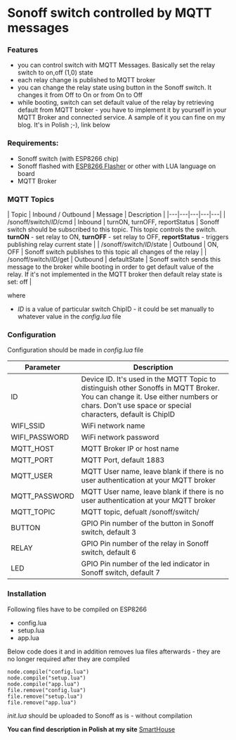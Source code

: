 # Sonoff switch controlled by MQTT messages

### Features
* you can control switch with MQTT Messages. Basically set the relay switch to on,off (1,0) state
* each relay change is published to MQTT broker  
* you can change the relay state using button in the Sonoff switch. It changes it from Off to On or from On to Off
* while booting, switch  can set default value of the relay by retrieving default from MQTT broker - you have to implement it by yourself in your MQTT Broker and connected service. A sample of it you can fine on my blog. It's in Polish ;-), link below

### Requirements:

* Sonoff switch (with ESP8266 chip)
* Sonoff flashed with [ESP8266 Flasher](https://github.com/nodemcu/nodemcu-flasher) or other with LUA language on board
* MQTT Broker

### MQTT Topics

| Topic  | Inbound / Outbound | Message | Description |
|---|---|---|---|---| 
| /sonoff/switch/*ID*/cmd | Inbound | turnON, turnOFF, reportStatus |  Sonoff switch should be subscribed to this topic. This topic controls the switch. **turnON** - set relay to ON, **turnOFF** - set relay to OFF, **reportStatus** - triggers publishing relay current state | 
| /sonoff/switch/*ID*/state | Outbound | ON, OFF | Sonoff switch publishes to this topic all changes of the relay |
| /sonoff/switch/*ID*/get | Outbound | defaultState | Sonoff switch sends this message to the broker while booting in order to get default value of the relay. If it's not implemented in the MQTT broker then default relay state is set: off | 

where 
*  _ID_ is a value of particular switch ChipID - it could be set manually to whatever value in the _config.lua_ file


### Configuration
Configuration should be made in _config.lua_ file

| Parameter  | Description |
|---|---|
| ID | Device ID. It's used in the MQTT Topic to distinguish other Sonoffs in MQTT Broker. You can change it. Use either numbers or chars. Don't use space or special characters, default is ChipID |
| WIFI_SSID  | WiFi network name |
| WIFI_PASSWORD   | WiFi network password |
| MQTT_HOST  | MQTT Broker IP or host name |
| MQTT_PORT  | MQTT Port, default 1883 |
| MQTT_USER  | MQTT User name, leave blank if there is no user authentication at your MQTT broker |
| MQTT_PASSWORD  | MQTT User name, leave blank if there is no user authentication at your MQTT broker |
| MQTT_TOPIC  | MQTT topic, defualt /sonoff/switch/ |
| BUTTON   | GPIO Pin number of the button in Sonoff switch, default 3 |
| RELAY   | GPIO Pin number of the relay in Sonoff switch, default 6 |
| LED   | GPIO Pin number of the led indicator in Sonoff switch, default 7 |


### Installation

Following files have to be compiled on ESP8266
* config.lua
* setup.lua
* app.lua

Below code does it and in addition removes lua files afterwards - they are no longer required after they are compiled
``` 
node.compile("config.lua")
node.compile("setup.lua")
node.compile("app.lua")
file.remove("config.lua")
file.remove("setup.lua")
file.remove("app.lua")
```

_init.lua_ should be uploaded to Sonoff as is - without compilation

**You can find description in Polish at my site** [SmartHouse](http://smart-house.adrian.czabanowski.com/sonoff-openhab-mqtt-zrob-to-sam/)